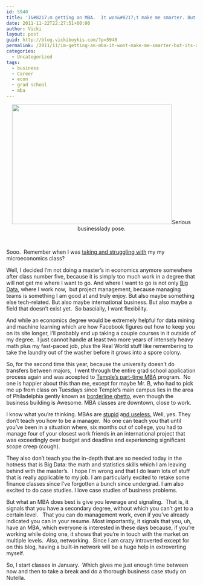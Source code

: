 ```yaml
---
id: 5940
title: 'I&#8217;m getting an MBA.  It won&#8217;t make me smarter. But it&#8217;s a smart move.'
date: 2011-11-22T22:27:51+00:00
author: Vicki
layout: post
guid: http://blog.vickiboykis.com/?p=5940
permalink: /2011/11/im-getting-an-mba-it-wont-make-me-smarter-but-its-a-smart-move/
categories:
  - Uncategorized
tags:
  - business
  - Career
  - econ
  - grad school
  - mba
---
```

<p style="text-align: center;">
  <a href="http://blog.vickiboykis.com/wp-content/uploads/2011/11/n9301935_42348358_7499.jpg"><img class="aligncenter size-full wp-image-5943" title="n9301935_42348358_7499" src="http://blog.vickiboykis.com/wp-content/uploads/2011/11/n9301935_42348358_7499.jpg" alt="" width="423" height="317" /></a>Serious businesslady pose.
</p>

&nbsp;

Sooo.  Remember when I was <a href="http://blog.vickiboykis.com/2011/08/30/grad-school-is-hard/" target="_blank">taking and struggling with</a> my my microeconomics class?

Well, I decided I&#8217;m not doing a master&#8217;s in economics anymore somewhere after class number five, because it is simply too much work in a degree that will not get me where I want to go. And where I want to go is not only <a href="http://www.cio.com.au/article/408319/2012_year_big_data_/" target="_blank">Big Data</a>, where I work now,  but project management, because managing teams is something I am good at and truly enjoy. But also maybe something else tech-related. But also maybe international business. But also maybe a field that doesn&#8217;t exist yet.  So bascially, I want flexibility.

And while an economics degree would be extremely helpful for data mining and machine learning which are how Facebook figures out how to keep you on its site longer, I&#8217;ll probably end up taking a couple courses in it outside of my degree.  I just cannot handle at least two more years of intensely heavy math plus my fast-paced job, plus the Real World stuff like remembering to take the laundry out of the washer before it grows into a spore colony.

So, for the second time this year, because the university doesn&#8217;t do transfers between majors,  I went through the entire grad school application process again and was accepted to <a href="http://www.fox.temple.edu/pmba/" target="_blank">Temple&#8217;s part-time MBA</a> program.  No one is happier about this than me, except for maybe Mr. B, who had to pick me up from class on Tuesdays since Temple&#8217;s main campus lies in the area of Philadelphia gently known as <a href="http://www.city-data.com/forum/philadelphia/57029-temple-area-bad.html" target="_blank">borderline ghetto</a>, even though the business building is Awesome. MBA classes are downtown, close to work.

I know what you&#8217;re thinking. MBAs are <a href="https://twitter.com/#!/jaltucher/status/129644915448745985" target="_blank">stupid</a> a<a href="http://www.getrichslowly.org/blog/2011/05/18/is-an-mba-worth-it/" target="_blank">nd useless.</a> Well, yes. They don&#8217;t teach you how to be a manager.  No one can teach you that until you&#8217;ve been in a situation where, six months out of college, you had to manage four of your closest work friends in an international project that was exceedingly over budget and deadline and experiencing significant scope creep (cough).

They also don&#8217;t teach you the in-depth that are so needed today in the hotness that is Big Data: the math and statistics skills which I am leaving behind with the master&#8217;s.  I hope I&#8217;m wrong and that I do learn lots of stuff that is really applicable to my job. I am particularly excited to retake some finance classes since I&#8217;ve forgotten a bunch since undergrad. I am also excited to do case studies. I love case studies of business problems.

But what an MBA does best is give you leverage and signaling.  That is, it signals that you have a secondary degree, without which you can&#8217;t get to a certain level.   That you can do management work, even if you&#8217;ve already indicated you can in your resume. Most importantly, it signals that you, uh, have an MBA, which everyone is interested in these days because, if you&#8217;re working while doing one, it shows that you&#8217;re in touch with the market on multiple levels.  Also, networking.  Since I am crazy introverted except for on this blog, having a built-in network will be a huge help in extroverting myself.

So, I start classes in January.  Which gives me just enough time between now and then to take a break and do a thorough business case study on Nutella.

&nbsp;